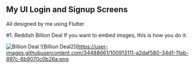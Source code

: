 ## My UI Login and Signup Screens

All designed by me using Flutter

#1. Reddish Billion Deal
If you want to embed images, this is how you do it:

![Billion Deal](https://user-images.githubusercontent.com/34488661/100912998-78893800-34d1-11eb-9afa-7779f795a763.png)
![Billion Deal2](https://user-images.githubusercontent.com/34488661/100913111-a2daf580-34d1-11eb-897c-6b9070c0b26a.png
